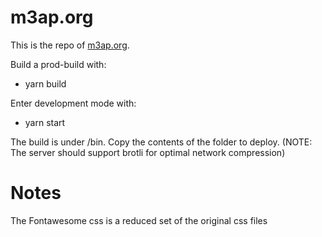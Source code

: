 # m3ap.org

This is the repo of [m3ap.org](https://m3ap.org). 

Build a prod-build with:

- yarn build

Enter development mode with:

- yarn start

The build is under /bin. Copy the contents of the folder to deploy.
(NOTE: The server should support brotli for optimal network compression)


# Notes

The Fontawesome css is a reduced set of the original css files
